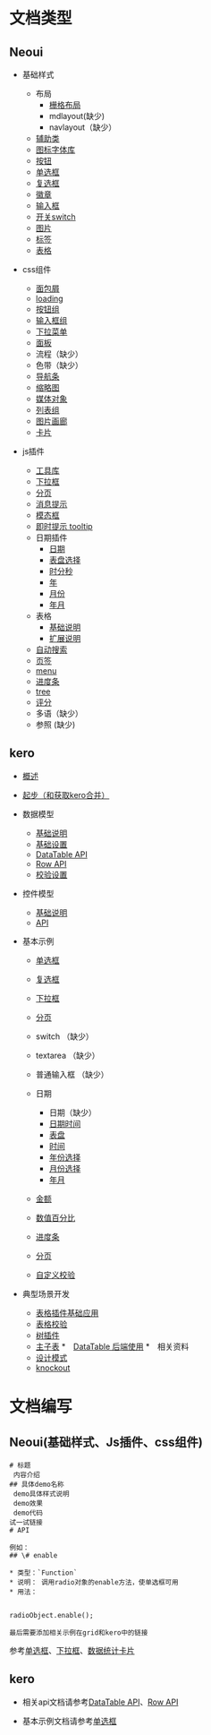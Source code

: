 # 文档类型
## Neoui

* 基础样式
	* 布局
		* [栅格布局](http://design.yyuap.com/dist/pages/global-style/layout.html)
		* mdlayout(缺少)
		* navlayout（缺少）
	* [辅助类](http://design.yyuap.com/dist/pages/global-style/utilities.html)
	* [图标字体库](http://design.yyuap.com/dist/pages/global-style/icon.html)
	* [按钮](http://design.yyuap.com/dist/pages/global-style/button.html)
	* [单选框](http://design.yyuap.com/dist/pages/global-style/radio.html)
	* [复选框](http://design.yyuap.com/dist/pages/global-style/checkbox.html)
	* [徽章](http://design.yyuap.com/dist/pages/global-style/badge.html)
	* [输入框](http://design.yyuap.com/dist/pages/global-style/input.html)
	* [开关switch](http://design.yyuap.com/dist/pages/plugins/jsswitch.html)
	* [图片](http://design.yyuap.com/dist/pages/global-style/image.html)
	* [标签](http://design.yyuap.com/dist/pages/global-style/label.html)
	* [表格](http://design.yyuap.com/dist/pages/global-style/table.html)
* css组件
	* [面包屑](http://design.yyuap.com/dist/pages/components/breadcrumb.html)
	* [loading](http://design.yyuap.com/dist/pages/plugins/loading.html)
	* [按钮组](http://design.yyuap.com/dist/pages/components/buttongroup.html)
	* [输入框组](http://design.yyuap.com/dist/pages/components/inputgroup.html)
	* [下拉菜单](http://design.yyuap.com/dist/pages/components/dropdown.html)
	* [面板](http://design.yyuap.com/dist/pages/components/panel.html)
	* 流程（缺少）
	* 色带（缺少）
	* [导航条](http://design.yyuap.com/dist/pages/components/navbar.html)
	* [缩略图](http://design.yyuap.com/dist/pages/components/thumbnail.html)
	* [媒体对象](http://design.yyuap.com/dist/pages/components/media.html)
	* [列表组](http://design.yyuap.com/dist/pages/components/listgroup.html)
	* [图片画廊](http://design.yyuap.com/dist/pages/components/gallery.html)
	* [卡片](http://design.yyuap.com/dist/pages/components/statisticWidget.html)
* js插件

	* [工具库](http://design.yyuap.com/dist/pages/kero/core.html)
	* [下拉框](http://design.yyuap.com/dist/pages/plugins/combobox.html)
	* [分页](http://design.yyuap.com/dist/pages/plugins/jspagination.html)
	* [消息提示](http://design.yyuap.com/dist/pages/plugins/jsmessage.html)
	* [模态框](http://design.yyuap.com/dist/pages/plugins/jsmodal.html)
	* [即时提示 tooltip](http://design.yyuap.com/dist/pages/plugins/jstooltip.html)
	* 日期插件
		* [日期](http://design.yyuap.com/dist/pages/plugins/date.html)
		* [表盘选择](http://design.yyuap.com/dist/pages/plugins/clockpicker.html)
		* [时分秒](http://design.yyuap.com/dist/pages/plugins/time.html)
		* [年](http://design.yyuap.com/dist/pages/plugins/year.html)
		* [月份](http://design.yyuap.com/dist/pages/plugins/month.html)
		* [年月](http://design.yyuap.com/dist/pages/plugins/yearmonth.html)
	* 表格
		* [基础说明](http://design.yyuap.com/dist/pages/plugins/grid.html)
		* [扩展说明](http://design.yyuap.com/dist/pages/plugins/gridCustom.html)
	* [自动搜索](http://design.yyuap.com/dist/pages/plugins/autocomplete.html)
	* [页签](http://design.yyuap.com/dist/pages/plugins/jstabs.html)
	* [menu](http://design.yyuap.com/dist/pages/plugins/menu.html)
	* [进度条](http://design.yyuap.com/dist/pages/plugins/jsprogress.html)
	* [tree](http://design.yyuap.com/dist/pages/plugins/tree.html)
	* [评分](http://design.yyuap.com/dist/pages/plugins/jsrating.html)
	* 多语（缺少）
	* 参照 (缺少)

## kero

* [概述](http://design.yyuap.com/dist/pages/kero/overview.html)
* [起步（和获取kero合并）](http://design.yyuap.com/dist/pages/kero/gettingstarted.html)
* 数据模型
	* [基础说明](http://design.yyuap.com/dist/pages/kero/datatable.html)
	* [基础设置](http://design.yyuap.com/dist/pages/kero/dataTableUse.html)
	* [DataTable API](http://design.yyuap.com/dist/pages/kero/udatatable.html)
	* [Row API](http://design.yyuap.com/dist/pages/kero/row.html)
	* [校验设置](http://design.yyuap.com/dist/pages/kero/validateapi.html)
	
* 控件模型
	* [基础说明](http://design.yyuap.com/dist/pages/kero/module.html)
	* [API](http://design.yyuap.com/dist/pages/kero/moduleapi.html)

* 基本示例
	* [单选框](http://design.yyuap.com/dist/pages/kero/ex_radio.html)
	* [复选框](http://design.yyuap.com/dist/pages/kero/ex_checkbox.html)
	* [下拉框](http://design.yyuap.com/dist/pages/kero/combobox_ex.html)
	* [分页](http://design.yyuap.com/dist/pages/kero/ex_pagination.html)

	* switch （缺少）
	* textarea （缺少）
	* 普通输入框 （缺少）
	* 日期
		* 日期（缺少）
		* [日期时间](http://design.yyuap.com/dist/pages/kero/ex_datetime.html)
		* [表盘](http://design.yyuap.com/dist/pages/kero/clockpicker.html)
		* [时间](http://design.yyuap.com/dist/pages/kero/ex_time.html)
		* [年份选择](http://design.yyuap.com/dist/pages/kero/ex_year.html)
		* [月份选择](http://design.yyuap.com/dist/pages/kero/ex_month.html)
		* [年月](http://design.yyuap.com/dist/pages/kero/ex_yearmonth.html)
	* [金额](http://design.yyuap.com/dist/pages/kero/currency_ex.html)
	* [数值百分比](http://design.yyuap.com/dist/pages/kero/ex_percent.html)
	* [进度条](http://design.yyuap.com/dist/pages/kero/ex_progress.html)
	* [分页](http://design.yyuap.com/dist/pages/kero/ex_pagination.html)
	* [自定义校验](http://design.yyuap.com/dist/pages/kero/ex_validate.html)
* 典型场景开发
	* [表格插件基础应用](http://design.yyuap.com/dist/pages/kero/grid.html)
	* [表格校验](http://design.yyuap.com/dist/pages/kero/gridValidate.html)
	* [树插件](http://design.yyuap.com/dist/pages/kero/tree.html)
	* [主子表](http://design.yyuap.com/dist/pages/kero/mainChild.html)
*　[DataTable 后端使用](http://design.yyuap.com/dist/pages/kero/dataTableUseBackend.html)
*　相关资料
	* [设计模式](http://design.yyuap.com/dist/pages/kero/arch.html)
	* [knockout](http://design.yyuap.com/dist/pages/kero/knockout.html)



# 文档编写

## Neoui(基础样式、Js插件、css组件)


	# 标题
	 内容介绍
	## 具体demo名称
	 demo具体样式说明
	 demo效果
	 demo代码
	试一试链接
	# API
	
	例如：
	## \# enable

	* 类型：`Function`
	* 说明： 调用radio对象的enable方法，使单选框可用
	* 用法：
	
		
	radioObject.enable();
  
	最后需要添加相关示例在grid和kero中的链接


参考[单选框](http://design.yyuap.com/dist/pages/global-style/radio.html)、[下拉框](http://design.yyuap.com/dist/pages/plugins/combobox.html)、[数据统计卡片](http://design.yyuap.com/dist/pages/components/statisticWidget.html)

	
## kero

* 相关api文档请参考[DataTable API](http://design.yyuap.com/dist/pages/kero/udatatable.html)、[Row API](http://design.yyuap.com/dist/pages/kero/row.html)

* 基本示例文档请参考[单选框](http://design.yyuap.com/dist/pages/kero/ex_radio.html)

